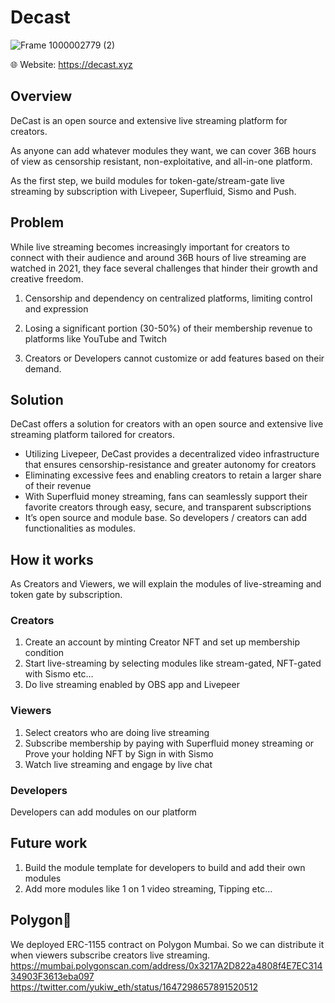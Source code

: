 # Decast
![Frame 1000002779 (2)](https://user-images.githubusercontent.com/90386676/232208552-02b5a9d4-f1f6-4bd8-9570-00ea0e2ef83d.png)


🌐 Website: https://decast.xyz

## Overview

DeCast is an open source and extensive live streaming platform for creators. 

As anyone can add whatever modules they want, we can cover 36B hours of view as censorship resistant, non-exploitative, and all-in-one platform.

As the first step, we build modules for token-gate/stream-gate live streaming by subscription with Livepeer, Superfluid, Sismo and Push.

## Problem

While live streaming becomes increasingly important for creators to connect with their audience and around 36B hours of live streaming are watched in 2021, they face several challenges that hinder their growth and creative freedom.

1. Censorship and dependency on centralized platforms, limiting control and expression

2. Losing a significant portion (30-50%) of their membership revenue to platforms like YouTube and Twitch

3. Creators or Developers cannot customize or add features based on their demand.

## Solution

DeCast offers a solution for creators with an open source and extensive live streaming platform tailored for creators.

- Utilizing Livepeer, DeCast provides a decentralized video infrastructure that ensures censorship-resistance and greater autonomy for creators
- Eliminating excessive fees and enabling creators to retain a larger share of their revenue
- With Superfluid money streaming, fans can seamlessly support their favorite creators through easy, secure, and transparent subscriptions
- It’s open source and module base. So developers / creators can add functionalities as modules.

## How it works

As Creators and Viewers, we will explain the modules of live-streaming and token gate by subscription.

### Creators

1. Create an account by minting Creator NFT and set up membership condition
2. Start live-streaming by selecting modules like stream-gated, NFT-gated with Sismo etc…
3. Do live streaming enabled by OBS app and Livepeer

### Viewers

1. Select creators who are doing live streaming
2. Subscribe membership by paying with Superfluid money streaming
or Prove your holding NFT by Sign in with Sismo
3. Watch live streaming and engage by live chat

### Developers

Developers can add modules on our platform 

## Future work

1. Build the module template for developers to build and add their own modules
2. Add more modules like 1 on 1 video streaming, Tipping etc…

## Polygon💜
We deployed ERC-1155 contract on Polygon Mumbai. So we can distribute it when viewers subscribe creators live streaming.
https://mumbai.polygonscan.com/address/0x3217A2D822a4808f4E7EC31434903F3613eba097
https://twitter.com/yukiw_eth/status/1647298657891520512
